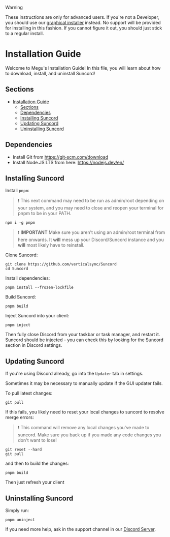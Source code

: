 > [!WARNING]
> These instructions are only for advanced users. If you're not a Developer, you should use our [graphical installer](https://github.com/Vendicated/VencordInstaller#usage) instead.
> No support will be provided for installing in this fashion. If you cannot figure it out, you should just stick to a regular install.

# Installation Guide

Welcome to Megu's Installation Guide! In this file, you will learn about how to download, install, and uninstall Suncord!

## Sections

-   [Installation Guide](#installation-guide)
    -   [Sections](#sections)
    -   [Dependencies](#dependencies)
    -   [Installing Suncord](#installing-Suncord)
    -   [Updating Suncord](#updating-Suncord)
    -   [Uninstalling Suncord](#uninstalling-Suncord)

## Dependencies

-   Install Git from https://git-scm.com/download
-   Install Node.JS LTS from here: https://nodejs.dev/en/

## Installing Suncord

Install `pnpm`:

> :exclamation: This next command may need to be run as admin/root depending on your system, and you may need to close and reopen your terminal for pnpm to be in your PATH.

```shell
npm i -g pnpm
```

> :exclamation: **IMPORTANT** Make sure you aren't using an admin/root terminal from here onwards. It **will** mess up your Discord/Suncord instance and you **will** most likely have to reinstall.

Clone Suncord:

```shell
git clone https://github.com/verticalsync/Suncord
cd Suncord
```

Install dependencies:

```shell
pnpm install --frozen-lockfile
```

Build Suncord:

```shell
pnpm build
```

Inject Suncord into your client:

```shell
pnpm inject
```

Then fully close Discord from your taskbar or task manager, and restart it. Suncord should be injected - you can check this by looking for the Suncord section in Discord settings.

## Updating Suncord

If you're using Discord already, go into the `Updater` tab in settings.

Sometimes it may be necessary to manually update if the GUI updater fails.

To pull latest changes:

```shell
git pull
```

If this fails, you likely need to reset your local changes to suncord to resolve merge errors:

> :exclamation: This command will remove any local changes you've made to suncord. Make sure you back up if you made any code changes you don't want to lose!

```shell
git reset --hard
git pull
```

and then to build the changes:

```shell
pnpm build
```

Then just refresh your client

## Uninstalling Suncord

Simply run:

```shell
pnpm uninject
```

If you need more help, ask in the support channel in our [Discord Server](https://discord.gg/VasF3Ma4Ab).
